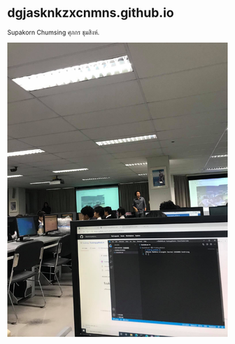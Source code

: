 # dgjasknkzxcnmns.github.io
 
Supakorn Chumsing
ศุภกร ชุมสิงห์.

![image](120038119_804943970273972_961671025563045813_n.jpg)
